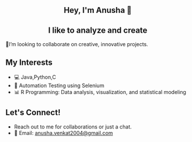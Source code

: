 # <h2 align="center">Hey, I'm Anusha 👋</h2>

<h2 align="center"> I like to analyze and create </h2>

🎨I’m looking to collaborate on creative, innovative projects.

## My Interests
- 💻 Java,Python,C
- 🤖 Automation Testing using Selenium
- 📊 R Programming: Data analysis, visualization, and statistical modeling

## Let's Connect!
- Reach out to me for collaborations or just a chat.
- 📧 Email: [anusha.venkat2004@gmail.com](mailto:anusha.venkat2004@gmail.com)






